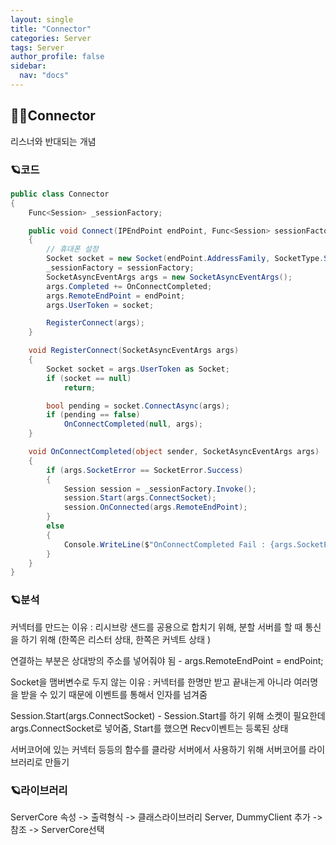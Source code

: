 ```yaml
---
layout: single
title: "Connector"
categories: Server
tags: Server
author_profile: false
sidebar:
  nav: "docs"
---
```



## 🙇‍♀️Connector

리스너와 반대되는 개념

### 🪐코드

```cs
public class Connector
{
    Func<Session> _sessionFactory;

    public void Connect(IPEndPoint endPoint, Func<Session> sessionFactory)
    {
        // 휴대폰 설정
        Socket socket = new Socket(endPoint.AddressFamily, SocketType.Stream, ProtocolType.Tcp);
        _sessionFactory = sessionFactory;
        SocketAsyncEventArgs args = new SocketAsyncEventArgs();
        args.Completed += OnConnectCompleted;
        args.RemoteEndPoint = endPoint;
        args.UserToken = socket;

        RegisterConnect(args);
    }

    void RegisterConnect(SocketAsyncEventArgs args)
    {
        Socket socket = args.UserToken as Socket;
        if (socket == null)
            return;

        bool pending = socket.ConnectAsync(args);
        if (pending == false)
            OnConnectCompleted(null, args);
    }

    void OnConnectCompleted(object sender, SocketAsyncEventArgs args)
    {
        if (args.SocketError == SocketError.Success)
        {
            Session session = _sessionFactory.Invoke();
            session.Start(args.ConnectSocket);
            session.OnConnected(args.RemoteEndPoint);
        }
        else
        {
            Console.WriteLine($"OnConnectCompleted Fail : {args.SocketError}");
        }
    }
}
```

### 🪐분석

커넥터를 만드는 이유 : 리시브랑 샌드를 공용으로 합치기 위해, 분할 서버를 할 때 통신을 하기 위해 (한쪽은 리스터 상태, 한쪽은 커넥트 상태 )

연결하는 부분은 상대방의 주소를 넣어줘야 됨 - args.RemoteEndPoint = endPoint;

Socket을 맴버변수로 두지 않는 이유 : 커넥터를 한명만 받고 끝내는게 아니라 여러명을 받을 수 있기 때문에 이벤트를 통해서 인자를 넘겨줌

Session.Start(args.ConnectSocket) - Session.Start를 하기 위해 소켓이 필요한데 args.ConnectSocket로 넣어줌, Start를 했으면 Recv이벤트는 등록된 상태

서버코어에 있는 커넥터 등등의 함수를 클라랑 서버에서 사용하기 위해 서버코어를 라이브러리로 만들기

### 🪐라이브러리

ServerCore 속성 -> 출력형식 -> 클래스라이브러리
Server, DummyClient 추가 -> 참조 -> ServerCore선택
